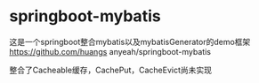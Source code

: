 # springboot-mybatis
这是一个springboot整合mybatis以及mybatisGenerator的demo框架
https://github.com/huangs
anyeah/springboot-mybatis

整合了Cacheable缓存，CachePut，CacheEvict尚未实现
